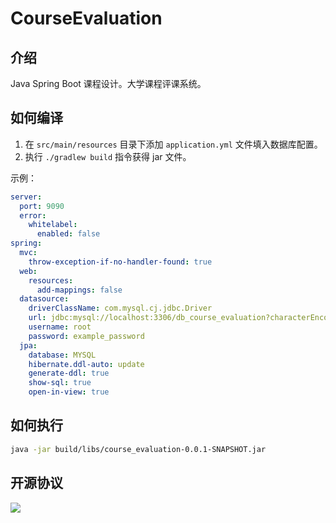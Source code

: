 # CourseEvaluation

## 介绍

Java Spring Boot 课程设计。大学课程评课系统。

## 如何编译

1. 在 `src/main/resources` 目录下添加 `application.yml` 文件填入数据库配置。
2. 执行 `./gradlew build` 指令获得 jar 文件。

示例：

```yml
server:
  port: 9090
  error:
    whitelabel:
      enabled: false
spring:
  mvc:
    throw-exception-if-no-handler-found: true
  web:
    resources:
      add-mappings: false
  datasource:
    driverClassName: com.mysql.cj.jdbc.Driver
    url: jdbc:mysql://localhost:3306/db_course_evaluation?characterEncoding=utf-8
    username: root
    password: example_password
  jpa:
    database: MYSQL
    hibernate.ddl-auto: update
    generate-ddl: true
    show-sql: true
    open-in-view: true
```

## 如何执行

```bash
java -jar build/libs/course_evaluation-0.0.1-SNAPSHOT.jar
```

## 开源协议

<a href="https://www.gnu.org/licenses/agpl-3.0.en.html">
<img src="https://www.gnu.org/graphics/agplv3-155x51.png">
</a>
